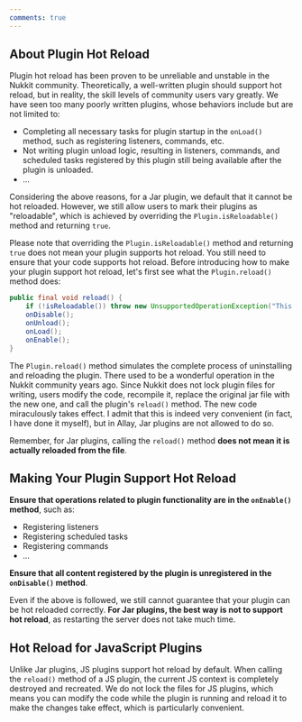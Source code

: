 ```yaml
---
comments: true
---
```


## About Plugin Hot Reload

Plugin hot reload has been proven to be unreliable and unstable in the Nukkit community. Theoretically, a well-written
plugin should support hot reload, but in reality, the skill levels of community users vary greatly. We have seen too
many poorly written plugins, whose behaviors include but are not limited to:

- Completing all necessary tasks for plugin startup in the `onLoad()` method, such as registering listeners, commands,
  etc.
- Not writing plugin unload logic, resulting in listeners, commands, and scheduled tasks registered by this plugin still
  being available after the plugin is unloaded.
- ...

Considering the above reasons, for a Jar plugin, we default that it cannot be hot reloaded. However, we still allow
users to mark their plugins as "reloadable", which is achieved by overriding the `Plugin.isReloadable()` method and
returning `true`.

Please note that overriding the `Plugin.isReloadable()` method and returning `true` does not mean your plugin supports
hot reload. You still need to ensure that your code supports hot reload. Before introducing how to make your plugin
support hot reload, let's first see what the `Plugin.reload()` method does:

```java
public final void reload() {
    if (!isReloadable()) throw new UnsupportedOperationException("This plugin is not a reloadable plugin!");
    onDisable();
    onUnload();
    onLoad();
    onEnable();
}
```

The `Plugin.reload()` method simulates the complete process of uninstalling and reloading the plugin. There used to be a
wonderful operation in the Nukkit community years ago. Since Nukkit does not lock plugin files for writing, users modify
the code, recompile it, replace the original jar file with the new one, and call the plugin's `reload()` method. The new
code miraculously takes effect. I admit that this is indeed very convenient (in fact, I have done it myself), but in
Allay, Jar plugins are not allowed to do so.

Remember, for Jar plugins, calling the `reload()` method **does not mean it is actually reloaded from the file**.

## Making Your Plugin Support Hot Reload

**Ensure that operations related to plugin functionality are in the `onEnable()` method**, such as:

- Registering listeners
- Registering scheduled tasks
- Registering commands
- ...

**Ensure that all content registered by the plugin is unregistered in the `onDisable()` method**.

Even if the above is followed, we still cannot guarantee that your plugin can be hot reloaded correctly. **For Jar
plugins, the best way is not to support hot reload**, as restarting the server does not take much time.

## Hot Reload for JavaScript Plugins

Unlike Jar plugins, JS plugins support hot reload by default. When calling the `reload()` method of a JS plugin, the
current JS context is completely destroyed and recreated. We do not lock the files for JS plugins, which means you can
modify the code while the plugin is running and reload it to make the changes take effect, which is particularly
convenient.
